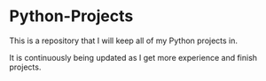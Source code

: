 # Python-Projects
This is a repository that I will keep all of my Python projects in.

It is continuously being updated as I get more experience and finish projects.
